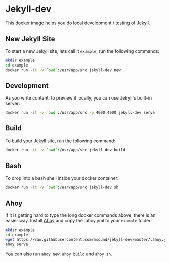 # Jekyll-dev

This docker image helps you do local development / testing of Jekyll.

## New Jekyll Site

To start a new Jekyll site, lets call it `example`, run the following commands:

```bash
mkdir example
cd example
docker run -it -v `pwd`:/usr/app/src jekyll-dev new
```

## Development

As you write content, to preview it locally, you can use Jekyll's built-in server:

```bash
docker run -it -v `pwd`:/usr/app/src -p 4000:4000 jekyll-dev serve
```

## Build

To build your Jekyll site, run the following command:

```bash
docker run -it -v `pwd`:/usr/app/src jekyll-dev build
```

## Bash

To drop into a bash shell inside your docker container:

```bash
docker run -it -v `pwd`:/usr/app/src jekyll-dev sh
```

## Ahoy

If it is getting hard to type the long docker commands above, there is an easier way.
Install [Ahoy](https://github.com/ahoy-cli/ahoy/releases/tag/1.1.0) and copy the .ahoy.yml to your `example` folder:

```bash
mkdir example
cd example
wget https://raw.githubusercontent.com/msound/jekyll-dev/master/.ahoy.yml
ahoy serve
```

You can also run `ahoy new`, `ahoy build` and `ahoy sh`.

